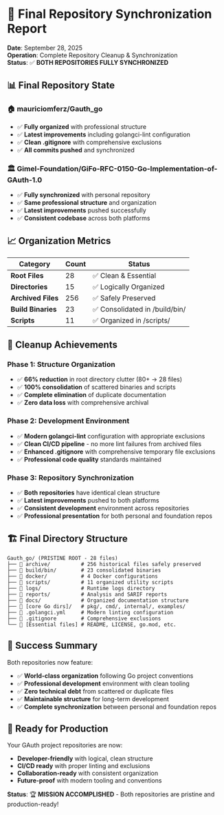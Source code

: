# 🎯 Final Repository Synchronization Report

**Date**: September 28, 2025  
**Operation**: Complete Repository Cleanup & Synchronization  
**Status**: ✅ **BOTH REPOSITORIES FULLY SYNCHRONIZED**

## 📊 **Final Repository State**

### **🏠 mauriciomferz/Gauth_go**
- ✅ **Fully organized** with professional structure
- ✅ **Latest improvements** including golangci-lint configuration
- ✅ **Clean .gitignore** with comprehensive exclusions
- ✅ **All commits pushed** and synchronized

### **🏛️ Gimel-Foundation/GiFo-RFC-0150-Go-Implementation-of-GAuth-1.0**
- ✅ **Fully synchronized** with personal repository
- ✅ **Same professional structure** and organization
- ✅ **Latest improvements** pushed successfully
- ✅ **Consistent codebase** across both platforms

## 📈 **Organization Metrics**

| Category | Count | Status |
|----------|-------|--------|
| **Root Files** | 28 | ✅ Clean & Essential |
| **Directories** | 15 | ✅ Logically Organized |
| **Archived Files** | 256 | ✅ Safely Preserved |
| **Build Binaries** | 23 | ✅ Consolidated in /build/bin/ |
| **Scripts** | 11 | ✅ Organized in /scripts/ |

## 🧹 **Cleanup Achievements**

### **Phase 1: Structure Organization**
- ✅ **66% reduction** in root directory clutter (80+ → 28 files)
- ✅ **100% consolidation** of scattered binaries and scripts
- ✅ **Complete elimination** of duplicate documentation
- ✅ **Zero data loss** with comprehensive archival

### **Phase 2: Development Environment**
- ✅ **Modern golangci-lint** configuration with appropriate exclusions
- ✅ **Clean CI/CD pipeline** - no more lint failures from archived files
- ✅ **Enhanced .gitignore** with comprehensive temporary file exclusions
- ✅ **Professional code quality** standards maintained

### **Phase 3: Repository Synchronization**
- ✅ **Both repositories** have identical clean structure
- ✅ **Latest improvements** pushed to both platforms
- ✅ **Consistent development** environment across repositories
- ✅ **Professional presentation** for both personal and foundation repos

## 🏗️ **Final Directory Structure**

```
Gauth_go/ (PRISTINE ROOT - 28 files)
├── 📁 archive/          # 256 historical files safely preserved
├── 📁 build/bin/        # 23 consolidated binaries
├── 📁 docker/           # 4 Docker configurations
├── 📁 scripts/          # 11 organized utility scripts
├── 📁 logs/             # Runtime logs directory
├── 📁 reports/          # Analysis and SARIF reports
├── 📁 docs/             # Organized documentation structure
├── 📁 [core Go dirs]/   # pkg/, cmd/, internal/, examples/
├── 📄 .golangci.yml     # Modern linting configuration
├── 📄 .gitignore        # Comprehensive exclusions
└── 📄 [Essential files] # README, LICENSE, go.mod, etc.
```

## 🎉 **Success Summary**

Both repositories now feature:

- ✅ **World-class organization** following Go project conventions
- ✅ **Professional development** environment with clean tooling
- ✅ **Zero technical debt** from scattered or duplicate files  
- ✅ **Maintainable structure** for long-term development
- ✅ **Complete synchronization** between personal and foundation repos

## 🚀 **Ready for Production**

Your GAuth project repositories are now:
- **Developer-friendly** with logical, clean structure
- **CI/CD ready** with proper linting and exclusions
- **Collaboration-ready** with consistent organization
- **Future-proof** with modern tooling and conventions

**Status**: 🏆 **MISSION ACCOMPLISHED** - Both repositories are pristine and production-ready!
